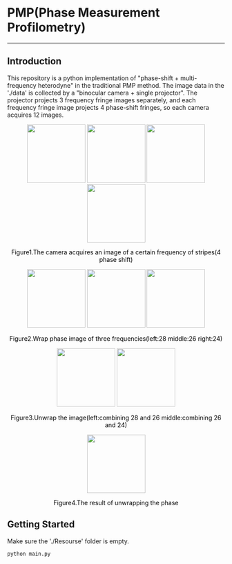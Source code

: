 # PMP(Phase Measurement Profilometry)
----
## Introduction
This repository is a python implementation of "phase-shift + multi-frequency heterodyne" in the traditional PMP method. The image data in the './data' is collected by a "binocular camera + single projector". The projector projects 3 frequency fringe images separately, and each frequency fringe image projects 4 phase-shift fringes, so each camera acquires 12 images.
<center>
<figure class="forth">
    <img src="./data/L/0000_0000_L.bmp" height=135>
    <img src="./data/L/0000_0001_L.bmp" height=135>
    <img src="./data/L/0000_0002_L.bmp" height=135>
    <img src="./data/L/0000_0003_L.bmp" height=135>
</figure>
<center style="font-size:14px;color:#000000">Figure1.The camera acquires an image of a certain frequency of stripes(4 phase shift)</center> 
<figure>
    <img src="./Resourse/phaseActual1.bmp" height=135>
    <img src="./Resourse/phaseActual2.bmp" height=135>
    <img src="./Resourse/phaseActual3.bmp" height=135>
</figure>
<center style="font-size:14px;color:#000000">Figure2.Wrap phase image of three frequencies(left:28 middle:26 right:24)</center>
<figure>
    <img src="./Resourse/phaseActual12.bmp" height=135>
    <img src="./Resourse/phaseActual23.bmp" height=135>
</figure>
<center style="font-size:14px;color:#000000">Figure3.Unwrap the image(left:combining 28 and 26 middle:combining 26 and 24)</center>
<figure>
    <img src="./Resourse/phaseActual123.bmp" height=135>
</figure>
<center style="font-size:14px;color:#000000">Figure4.The result of unwrapping the phase</center>
</center>

## Getting Started
Make sure the './Resourse' folder is empty.
```markdown
python main.py
```